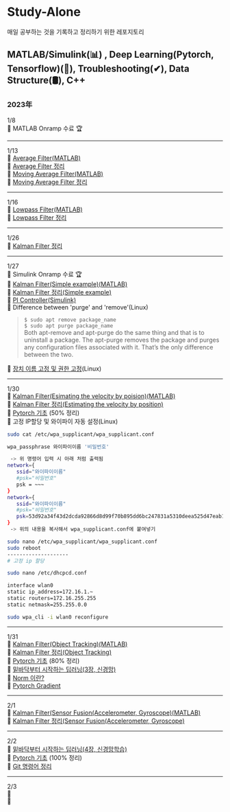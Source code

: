 # Study-Alone
매일 공부하는 것을 기록하고 정리하기 위한 레포지토리

## MATLAB/Simulink(📊) , Deep Learning(Pytorch, Tensorflow)(🧬), Troubleshooting(✔), Data Structure(🛢), C++
### 2023年
1/8   
🔹 MATLAB Onramp 수료 🏆    
***
1/13      
🔹 [Average Filter(MATLAB)](https://github.com/soup1997/Study-Alone/tree/origin/Matlab/Average_Filter)   
🔹 [Average Filter 정리](https://velog.io/@soup1997/%ED%8F%89%EA%B7%A0%ED%95%84%ED%84%B0)   
🔹 [Moving Average Filter(MATLAB)](https://github.com/soup1997/Study-Alone/tree/origin/Matlab/Moving_Average_Filter)   
🔹 [Moving Average Filter 정리](https://velog.io/@soup1997/Moving-Average-Filter)  
***
1/16     
🔹 [Lowpass Filter(MATLAB)](https://github.com/soup1997/Study-Alone/tree/origin/Matlab/Lowpass_Filter)   
🔹 [Lowpass Filter 정리](https://velog.io/@soup1997/Lowpass-Filter)   
***
1/26     
🔹 [Kalman Filter 정리](https://velog.io/@soup1997/Linear-Kalman-Filter)   
***
1/27    
🔹 Simulink Onramp 수료 🏆   
🔹 [Kalman Filter(Simple example)(MATLAB)](https://github.com/soup1997/Study-Alone/tree/origin/Matlab)   
🔹 [Kalman Filter 정리(Simple example)](https://velog.io/@soup1997/Linear-Kalman-Filter-Simple-Example)   
🔹 [PI Controller(Simulink)](https://github.com/soup1997/Study-Alone/tree/origin/Simulink)   
🔹 Difference between 'purge' and 'remove'(Linux)   
>`$ sudo apt remove package_name`   
>`$ sudo apt purge package_name`    
>Both apt-remove and apt-purge do the same thing and that is to uninstall a package. The apt-purge removes the package and purges any configuration files associated with it. That’s the only difference between the two.   

🔹 [장치 이름 고정 및 권한 고정](https://velog.io/@717lumos/Linux-USB-%EC%9E%A5%EC%B9%98-%EC%9D%B4%EB%A6%84-%EA%B3%A0%EC%A0%95%ED%95%98%EA%B8%B0-udev-%EC%84%A4%EC%A0%95-Symbolic-Link%EC%8B%AC%EB%B3%BC%EB%A6%AD-%EB%A7%81%ED%81%AC-%EB%A7%8C%EB%93%A4%EA%B8%B0)(Linux)
***
1/30   
🔹 [Kalman Filter(Esimating the velocity by poision)(MATLAB)](https://github.com/soup1997/Study-Alone/tree/origin/Matlab/Kalman_Filter(Estimate%20the%20speed%20by%20position))   
🔹 [Kalman Filter 정리(Estimating the velocity by position)](https://velog.io/@soup1997/Linear-Kalman-FilterEstimating-the-speed-by-position)   
🔹 [Pytorch 기초](https://github.com/soup1997/Study-Alone/blob/origin/Pytorch/%ED%8C%8C%EC%9D%B4%ED%86%A0%EC%B9%98(PyTorch)%20%EA%B8%B0%EC%B4%88.ipynb) (50% 정리)   
🔹 고정 IP할당 및 와이파이 자동 설정(Linux)   
```bash
sudo cat /etc/wpa_supplicant/wpa_supplicant.conf

wpa_passphrase 와이파이이름 '비밀번호'

 -> 위 명령어 입력 시 아래 처럼 출력됨
network={
   ssid="와이파이이름"
   #psk="비밀번호"
   psk = ~~~
}
network={
   ssid="와이파이이름"
   #psk="비밀번호"
   psk=53d92a34f43d2dcda92866d8d99f70b895dd6bc247831a5310deea525d47eab1
}
 -> 위의 내용을 복사해서 wpa_supplicant.conf에 붙여넣기

sudo nano /etc/wpa_supplicant/wpa_supplicant.conf
sudo reboot
--------------------
# 고정 ip 할당

sudo nano /etc/dhcpcd.conf

interface wlan0
static ip_address=172.16.1.~
static routers=172.16.255.255
static netmask=255.255.0.0

sudo wpa_cli -i wlan0 reconfigure
```
***
1/31     
🔹 [Kalman Filter(Object Tracking)(MATLAB)](https://github.com/soup1997/Study-Alone/tree/origin/Matlab/Kalman_Filter(Object%20Tracking))    
🔹 [Kalman Filter 정리(Object Tracking)](https://velog.io/@soup1997/Linear-Kalman-FilterObject-Tracking)   
🔹 [Pytorch 기초](https://github.com/soup1997/Study-Alone/blob/origin/Pytorch/%ED%8C%8C%EC%9D%B4%ED%86%A0%EC%B9%98(PyTorch)%20%EA%B8%B0%EC%B4%88.ipynb) (80% 정리)     
🔹 [밑바닥부터 시작하는 딥러닝(3장, 신경망)](https://github.com/soup1997/Study-Alone/tree/origin/Deep%20Learning/Neural%20Network)   
🔹 [Norm 이란?](https://bskyvision.com/entry/%EC%84%A0%ED%98%95%EB%8C%80%EC%88%98%ED%95%99-%EB%86%88norm%EC%9D%B4%EB%9E%80-%EB%AC%B4%EC%97%87%EC%9D%B8%EA%B0%80)   
🔹 [Pytorch Gradient](https://gaussian37.github.io/dl-pytorch-gradient/)
***
2/1   
🔹 [Kalman Filter(Sensor Fusion(Accelerometer, Gyroscope)(MATLAB)](https://github.com/soup1997/Study-Alone/tree/origin/Matlab/Kalman%20Filter(Sensor%20Fusion(Accelerometer%2C%20Gyroscope)))   
🔹 [Kalman Filter 정리(Sensor Fusion(Accelerometer, Gyroscope)](https://velog.io/@soup1997/Linear-Kalman-FilterSensor-FusionAccelerometer-Gyroscope)   
***
2/2   
🔹 [밑바닥부터 시작하는 딥러닝(4장, 신경망학습)](https://github.com/soup1997/Study-Alone/blob/origin/Deep%20Learning/%EC%8B%A0%EA%B2%BD%EB%A7%9D%20%ED%95%99%EC%8A%B5(4%EC%9E%A5)/%EB%B0%91%EB%B0%94%EB%8B%A5%EB%B6%80%ED%84%B0%20%EC%8B%9C%EC%9E%91%ED%95%98%EB%8A%94%20%EB%94%A5%EB%9F%AC%EB%8B%9D(4%EC%9E%A5).ipynb)   
🔹 [Pytorch 기초](https://github.com/soup1997/Study-Alone/blob/origin/Pytorch/%ED%8C%8C%EC%9D%B4%ED%86%A0%EC%B9%98(PyTorch)%20%EA%B8%B0%EC%B4%88.ipynb) (100% 정리)     
🔹 [Git 명령어 정리](https://hackmd.io/@oW_dDxdsRoSpl0M64Tfg2g/ByfwpNJ-K)
***
2/3    
🔹    
🔹    
